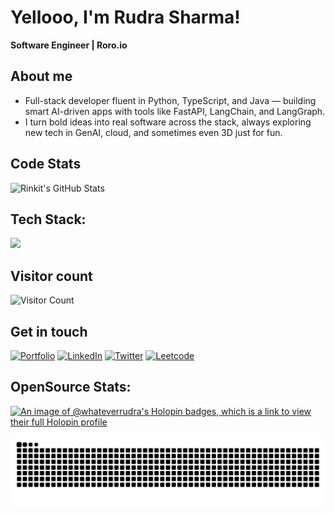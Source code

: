 # Yellooo, I'm Rudra Sharma!
**Software Engineer | Roro.io**

## About me

- Full-stack developer fluent in Python, TypeScript, and Java — building smart AI-driven apps with tools like FastAPI, LangChain, and LangGraph.
- I turn bold ideas into real software across the stack, always exploring new tech in GenAI, cloud, and sometimes even 3D just for fun.


## Code Stats
![Rinkit's GitHub Stats](https://github-readme-stats.vercel.app/api?username=rudra016&show_icons=true&theme=dark)

## Tech Stack:

  <a href="https://skillicons.dev">
    <img src="https://skillicons.dev/icons?i=python,javascript,typescript,nextjs,fastapi,go,mongodb,mysql,aws,nginx,nodejs,git,gitlab,vercel" />
  </a>

## Visitor count
![Visitor Count](https://count.getloli.com/get/@rudra016?theme=booru-r6gdrawfriends)





## Get in touch
[![Portfolio](https://img.shields.io/badge/Portfolio-grey?style=for-the-badge&logo=vercel)](https://rudrakumar.site)
[![LinkedIn](https://img.shields.io/badge/LinkedIn-blue?style=for-the-badge&logo=linkedin)](https://www.linkedin.com/in/rudra-kumar-897264227/)
[![Twitter](https://img.shields.io/badge/Twitter-black?style=for-the-badge&logo=x)](https://x.com/unsaintme)
[![Leetcode](https://img.shields.io/badge/GitHub-181717?style=for-the-badge&logo=leetcode)](https://leetcode.com/whateverrudra)


## OpenSource Stats:
[![An image of @whateverrudra's Holopin badges, which is a link to view their full Holopin profile](https://holopin.me/whateverrudra)](https://holopin.io/@whateverrudra)


<p align="center">
  <img  src="https://github.com/rudra016/rudra016/blob/output/github-contribution-grid-snake.svg"
    alt="example" />
</p>
